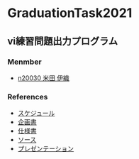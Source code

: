 # GraduationTask2021

## vi練習問題出力プログラム

### Menmber

- [n20030 米田 伊織](https://github.com/yuumi3/react_book)

### References

- [スケジュール]()
- [企画書]()
- [仕様書]()
- [ソース]()
- [プレゼンテーション]()
